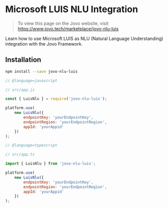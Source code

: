 # Microsoft LUIS NLU Integration

> To view this page on the Jovo website, visit https://www.jovo.tech/marketplace/jovo-nlu-luis

Learn how to use Microsoft LUIS as NLU (Natural Language Understanding) integration with the Jovo Framework.

## Installation

```sh
npm install --save jovo-nlu-luis
```

```javascript
// @language=javascript

// src/app.js

const { LuisNlu } = require('jovo-nlu-luis');

platform.use(
	new LuisNlu({
		endpointKey: 'yourEndpointKey',
		endpointRegion: 'yourEndpointRegion',
		appId: 'yourAppid'
	})
);

// @language=typescript

// src/app.ts

import { LuisNlu } from 'jovo-nlu-luis';

platform.use(
	new LuisNlu({
		endpointKey: 'yourEndpointKey',
		endpointRegion: 'yourEndpointRegion',
		appId: 'yourAppid'
	})
);
```
